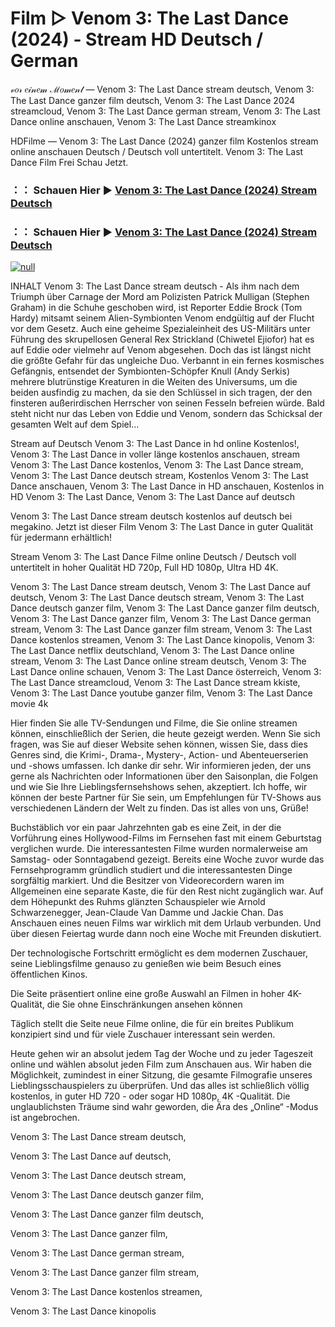 # Film ▷ Venom 3: The Last Dance (2024) - Stream HD Deutsch / German
𝓋𝑜𝓇 𝑒𝒾𝓃𝑒𝓂 ℳ𝑜𝓂𝑒𝓃𝓉 — Venom 3: The Last Dance stream deutsch, Venom 3: The Last Dance ganzer film deutsch, Venom 3: The Last Dance 2024 streamcloud, Venom 3: The Last Dance german stream, Venom 3: The Last Dance online anschauen, Venom 3: The Last Dance streamkinox

HDFilme — Venom 3: The Last Dance (2024) ganzer film Kostenlos stream online anschauen Deutsch / Deutsch voll untertitelt. Venom 3: The Last Dance Film Frei Schau Jetzt.

### ：： Schauen Hier ▶ [Venom 3: The Last Dance (2024) Stream Deutsch](https://t.co/rZZeDSZomn)

### ：： Schauen Hier ▶ [Venom 3: The Last Dance (2024) Stream Deutsch](https://t.co/rZZeDSZomn)

[![null](https://static.wixstatic.com/media/855a25_043b5abeb4ae4d35ac003198e7fe56ed~mv2.gif)](https://t.co/rZZeDSZomn)

INHALT Venom 3: The Last Dance stream deutsch - Als ihm nach dem Triumph über Carnage der Mord am Polizisten Patrick Mulligan (Stephen Graham) in die Schuhe geschoben wird, ist Reporter Eddie Brock (Tom Hardy) mitsamt seinem Alien-Symbionten Venom endgültig auf der Flucht vor dem Gesetz. Auch eine geheime Spezialeinheit des US-Militärs unter Führung des skrupellosen General Rex Strickland (Chiwetel Ejiofor) hat es auf Eddie oder vielmehr auf Venom abgesehen. Doch das ist längst nicht die größte Gefahr für das ungleiche Duo. Verbannt in ein fernes kosmisches Gefängnis, entsendet der Symbionten-Schöpfer Knull (Andy Serkis) mehrere blutrünstige Kreaturen in die Weiten des Universums, um die beiden ausfindig zu machen, da sie den Schlüssel in sich tragen, der den finsteren außerirdischen Herrscher von seinen Fesseln befreien würde. Bald steht nicht nur das Leben von Eddie und Venom, sondern das Schicksal der gesamten Welt auf dem Spiel...

Stream auf Deutsch Venom 3: The Last Dance in hd online Kostenlos!, Venom 3: The Last Dance in voller länge kostenlos anschauen, stream Venom 3: The Last Dance kostenlos, Venom 3: The Last Dance stream, Venom 3: The Last Dance deutsch stream, Kostenlos Venom 3: The Last Dance anschauen, Venom 3: The Last Dance in HD anschauen, Kostenlos in HD Venom 3: The Last Dance, Venom 3: The Last Dance auf deutsch

Venom 3: The Last Dance stream deutsch kostenlos auf deutsch bei megakino. Jetzt ist dieser Film Venom 3: The Last Dance in guter Qualität für jedermann erhältlich!

Stream Venom 3: The Last Dance Filme online Deutsch / Deutsch voll untertitelt in hoher Qualität HD 720p, Full HD 1080p, Ultra HD 4K.

Venom 3: The Last Dance stream deutsch, Venom 3: The Last Dance auf deutsch, Venom 3: The Last Dance deutsch stream, Venom 3: The Last Dance deutsch ganzer film, Venom 3: The Last Dance ganzer film deutsch, Venom 3: The Last Dance ganzer film, Venom 3: The Last Dance german stream, Venom 3: The Last Dance ganzer film stream, Venom 3: The Last Dance kostenlos streamen, Venom 3: The Last Dance kinopolis, Venom 3: The Last Dance netflix deutschland, Venom 3: The Last Dance online stream, Venom 3: The Last Dance online stream deutsch, Venom 3: The Last Dance online schauen, Venom 3: The Last Dance österreich, Venom 3: The Last Dance streamcloud, Venom 3: The Last Dance stream kkiste, Venom 3: The Last Dance youtube ganzer film, Venom 3: The Last Dance movie 4k

Hier finden Sie alle TV-Sendungen und Filme, die Sie online streamen können, einschließlich der Serien, die heute gezeigt werden. Wenn Sie sich fragen, was Sie auf dieser Website sehen können, wissen Sie, dass dies Genres sind, die Krimi-, Drama-, Mystery-, Action- und Abenteuerserien und -shows umfassen. Ich danke dir sehr. Wir informieren jeden, der uns gerne als Nachrichten oder Informationen über den Saisonplan, die Folgen und wie Sie Ihre Lieblingsfernsehshows sehen, akzeptiert. Ich hoffe, wir können der beste Partner für Sie sein, um Empfehlungen für TV-Shows aus verschiedenen Ländern der Welt zu finden. Das ist alles von uns, Grüße!

Buchstäblich vor ein paar Jahrzehnten gab es eine Zeit, in der die Vorführung eines Hollywood-Films im Fernsehen fast mit einem Geburtstag verglichen wurde. Die interessantesten Filme wurden normalerweise am Samstag- oder Sonntagabend gezeigt. Bereits eine Woche zuvor wurde das Fernsehprogramm gründlich studiert und die interessantesten Dinge sorgfältig markiert. Und die Besitzer von Videorecordern waren im Allgemeinen eine separate Kaste, die für den Rest nicht zugänglich war. Auf dem Höhepunkt des Ruhms glänzten Schauspieler wie Arnold Schwarzenegger, Jean-Claude Van Damme und Jackie Chan. Das Anschauen eines neuen Films war wirklich mit dem Urlaub verbunden. Und über diesen Feiertag wurde dann noch eine Woche mit Freunden diskutiert.

Der technologische Fortschritt ermöglicht es dem modernen Zuschauer, seine Lieblingsfilme genauso zu genießen wie beim Besuch eines öffentlichen Kinos.

Die Seite präsentiert online eine große Auswahl an Filmen in hoher 4K-Qualität, die Sie ohne Einschränkungen ansehen können

Täglich stellt die Seite neue Filme online, die für ein breites Publikum konzipiert sind und für viele Zuschauer interessant sein werden.

Heute gehen wir an absolut jedem Tag der Woche und zu jeder Tageszeit online und wählen absolut jeden Film zum Anschauen aus. Wir haben die Möglichkeit, zumindest in einer Sitzung, die gesamte Filmografie unseres Lieblingsschauspielers zu überprüfen. Und das alles ist schließlich völlig kostenlos, in guter HD 720 - oder sogar HD 1080p, 4K -Qualität. Die unglaublichsten Träume sind wahr geworden, die Ära des „Online“ -Modus ist angebrochen.

Venom 3: The Last Dance stream deutsch,

Venom 3: The Last Dance auf deutsch,

Venom 3: The Last Dance deutsch stream,

Venom 3: The Last Dance deutsch ganzer film,

Venom 3: The Last Dance ganzer film deutsch,

Venom 3: The Last Dance ganzer film,

Venom 3: The Last Dance german stream,

Venom 3: The Last Dance ganzer film stream,

Venom 3: The Last Dance kostenlos streamen,

Venom 3: The Last Dance kinopolis
